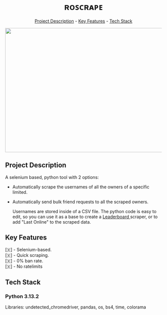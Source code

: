<img src="https://www.rolimons.com/images/rolimons-banner.jpg" alt="" align="center" width="auto" height="auto"><h1 align="center">ʀᴏꜱᴄʀᴀᴘᴇ</h1>
<p align="center"><a href="#project-description">Project Description</a> - <a href="#key-features">Key Features</a> - <a href="#technology-stack">Tech Stack</a></p>

<img src="https://camo.githubusercontent.com/e321db6a449992502111ab3d788a5f1238017e948a8f6c4dc0e2ef896f50518d/68747470733a2f2f692e696d6775722e636f6d2f6d6f506b55634e2e706e67" alt="" align="center" width="1000" height="400">

## Project Description

A selenium based, python tool with 2 options:

*   Automatically scrape the usernames of all the owners of a specific limited.
*   Automatically send bulk friend requests to all the scraped owners.  
      
    Usernames are stored inside of a CSV file. The python code is easy to edit, so you can use it as a base to create a <a href="https://www.rolimons.com/leaderboard">Leaderboard </a> scraper, or to add "Last Online" to the scraped data.

## Key Features

\[​🇽​\] - Selenium-based.  
\[​🇽​\] - Quick scraping.  
\[​🇽​\] - 0% ban rate.  
\[​🇽​\] - No ratelimits

## Tech Stack

### Python 3.13.2  
Libraries: undetected\_chromedriver, pandas, os, bs4, time, colorama
